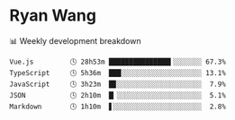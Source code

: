 # Ryan Wang

 <!-- waka-box start -->
📊 Weekly development breakdown
```text
Vue.js         🕓 28h53m ███████████████▍░░░░░░░ 67.3%
TypeScript     🕓 5h36m  ███░░░░░░░░░░░░░░░░░░░░ 13.1%
JavaScript     🕓 3h23m  █▊░░░░░░░░░░░░░░░░░░░░░  7.9%
JSON           🕓 2h10m  █▏░░░░░░░░░░░░░░░░░░░░░  5.1%
Markdown       🕓 1h10m  ▋░░░░░░░░░░░░░░░░░░░░░░  2.8%
```
<!-- Powered by https://github.com/YouEclipse/waka-box-go . -->
<!-- waka-box end -->